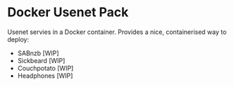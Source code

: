 Docker Usenet Pack
==================

Usenet servies in a Docker container. Provides a nice, containerised way to deploy:

* SABnzb [WIP]
* Sickbeard [WIP]
* Couchpotato [WIP]
* Headphones [WIP]
